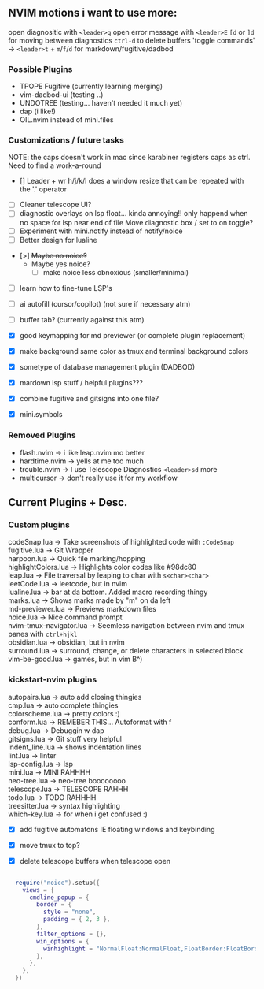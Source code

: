 ## NVIM motions i want to use more:

open diagnositic with `<leader>q`
open error message with `<leader>E`
`[d` or `]d` for moving between diagnostics
`ctrl-d` to delete buffers
'toggle commands' -> `<leader>t` + `m`/`f`/`d` for markdown/fugitive/dadbod

###  Possible Plugins
- TPOPE Fugitive (currently learning merging)
- vim-dadbod-ui  (testing ..)
- UNDOTREE       (testing... haven't needed it much yet)
- dap            (i like!)
- OIL.nvim instead of mini.files


###  Customizations / future tasks 
NOTE: the caps doesn't work in mac since karabiner registers caps as ctrl. Need to find a work-a-round

- [] Leader + wr h/j/k/l does a window resize that can be repeated with the '.' operator
- [ ] Cleaner telescope UI?
- [ ] diagnostic overlays on lsp float... kinda annoying!!
    only happend when no space for lsp near end of file
    Move diagnostic box / set to on toggle?
- [ ] Experiment with mini.notify instead of notify/noice
- [ ] Better design for lualine
- [>] ~~Maybe no noice?~~
    - Maybe yes noice?
        -[ ] make noice less obnoxious (smaller/minimal)
- [ ] learn how to fine-tune LSP's
- [ ] ai autofill (cursor/copilot) (not sure if necessary atm) 
- [ ] buffer tab? (currently against this atm)

- [x] good keymapping for md previewer (or complete plugin replacement)
- [x] make background same color as tmux and terminal background colors
- [x] sometype of database management plugin (DADBOD)
- [x] mardown lsp stuff / helpful plugins???
- [x] combine fugitive and gitsigns into one file?
- [x] mini.symbols

###  Removed Plugins 
- flash.nvim    -> i like leap.nvim mo better
- hardtime.nvim -> yells at me too much
- trouble.nvim  -> I use Telescope Diagnostics `<leader>sd` more
- multicursor   -> don't really use it for my workflow

## Current Plugins + Desc.
### **Custom plugins**
codeSnap.lua             -> Take screenshots of highlighted code with `:CodeSnap`  
fugitive.lua             -> Git Wrapper  
harpoon.lua              -> Quick file marking/hopping  
highlightColors.lua      -> Highlights color codes like #98dc80  
leap.lua                 -> File traversal by leaping to char with `s<char><char>`  
leetCode.lua             -> leetcode, but in nvim  
lualine.lua              -> bar at da bottom. Added macro recording thingy  
marks.lua                -> Shows marks made by "m<char>" on da left  
md-previewer.lua         -> Previews markdown files  
noice.lua                -> Nice command prompt  
nvim-tmux-navigator.lua  -> Seemless navigation between nvim and tmux panes with `ctrl+hjkl`  
obsidian.lua             -> obsidian, but in nvim  
surround.lua             -> surround, change, or delete characters in selected block  
vim-be-good.lua          -> games, but in vim B^)  

### **kickstart-nvim plugins**  
autopairs.lua            -> auto add closing thingies  
cmp.lua                  -> auto complete thingies  
colorscheme.lua          -> pretty colors :)  
conform.lua              -> REMEBER THIS... Autoformat with <leader>f  
debug.lua                -> Debuggin w dap  
gitsigns.lua             -> Git stuff very helpful  
indent_line.lua          -> shows indentation lines  
lint.lua                 -> linter  
lsp-config.lua           -> lsp  
mini.lua                 -> MINI RAHHHH  
neo-tree.lua             -> neo-tree boooooooo  
telescope.lua            -> TELESCOPE RAHHH  
todo.lua                 -> TODO RAHHHH  
treesitter.lua           -> syntax highlighting  
which-key.lua            -> for when i get confused :)  
- [x] add fugitive automatons IE floating windows and keybinding
- [x] move tmux to top?
- [x] delete telescope buffers when telescope open


```lua

  require("noice").setup({
    views = {
      cmdline_popup = {
        border = {
          style = "none",
          padding = { 2, 3 },
        },
        filter_options = {},
        win_options = {
          winhighlight = "NormalFloat:NormalFloat,FloatBorder:FloatBorder",
        },
      },
    },
  })

```
